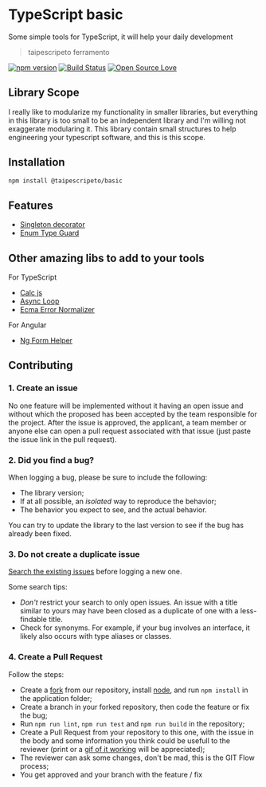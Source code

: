 # TypeScript basic
Some simple tools for TypeScript, it will help your daily development

> taipescripeto ferramento

[![npm version](https://badge.fury.io/js/taipescripeto-basic.svg)](https://badge.fury.io/js/taipescripeto-basic)
[![Build Status](https://travis-ci.org/lordazzi/taipescripeto-basic.svg?branch=master)](https://travis-ci.org/lordazzi/taipescripeto-basic)
[![Open Source Love](https://badges.frapsoft.com/os/mit/mit.svg?v=102)](https://github.com/lordazzi/taipescripeto-basic/blob/master/LICENSE)

## Library Scope
I really like to modularize my functionality in smaller libraries, but everything in this library is too small to be an independent library and I'm willing not exaggerate modularing it.
This library contain small structures to help engineering your typescript software, and this is this scope.

## Installation

```bash
npm install @taipescripeto/basic
```

## Features
 - [Singleton decorator](./FEATURE-SINGLETON.md)
 - [Enum Type Guard](./FEATURE-ENUM-TYPE-GUARD.md)

## Other amazing libs to add to your tools
For TypeScript
 - [Calc js](https://www.npmjs.com/package/calc-js)
 - [Async Loop](https://www.npmjs.com/package/ecma-async-loop)
 - [Ecma Error Normalizer](https://www.npmjs.com/package/ecma-error-normalizer)

For Angular
 - [Ng Form Helper](https://www.npmjs.com/package/ng-form-helper)

## Contributing

### 1. Create an issue
No one feature will be implemented without it having an open issue and without which the proposed has been accepted by the team responsible for the project. After the issue is approved, the applicant, a team member or anyone else can open a pull request associated with that issue (just paste the issue link in the pull request).

### 2. Did you find a bug?
When logging a bug, please be sure to include the following:
 * The library version;
 * If at all possible, an *isolated* way to reproduce the behavior;
 * The behavior you expect to see, and the actual behavior.

You can try to update the library to the last version to see if the bug has already been fixed.

### 3. Do not create a duplicate issue
[Search the existing issues](https://github.com/lordazzi/taipescripeto-basic/search?type=Issues) before logging a new one.

Some search tips:
 * *Don't* restrict your search to only open issues. An issue with a title similar to yours may have been closed as a duplicate of one with a less-findable title.
 * Check for synonyms. For example, if your bug involves an interface, it likely also occurs with type aliases or classes.

### 4. Create a Pull Request
Follow the steps:

 * Create a [fork](https://guides.github.com/activities/forking/) from our repository, install [node](https://nodejs.org/), and run `npm install` in the application folder;
 * Create a branch in your forked repository, then code the feature or fix the bug;
 * Run `npm run lint`, `npm run test` and `npm run build` in the repository;
 * Create a Pull Request from your repository to this one, with the issue in the body and some information you think could be usefull to the reviewer (print or a [gif of it working](https://www.screentogif.com/) will be appreciated);
 * The reviewer can ask some changes, don't be mad, this is the GIT Flow process;
 * You get approved and your branch with the feature / fix 